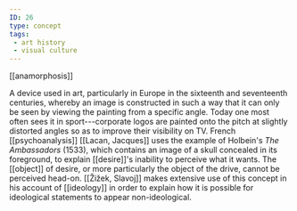 ```yaml
---
ID: 26
type: concept
tags: 
 - art history
 - visual culture
---
```


[[anamorphosis]]

 A device used
in art, particularly in Europe in the sixteenth and seventeenth
centuries, whereby an image is constructed in such a way that it can
only be seen by viewing the painting from a specific angle. Today one
most often sees it in sport---corporate logos are painted onto the pitch
at slightly distorted angles so as to improve their visibility on TV.
French [[psychoanalysis]]
[[Lacan, Jacques]] uses the
example of Holbein's *The Ambassadors* (1533), which contains an image
of a skull concealed in its foreground, to explain
[[desire]]'s inability to
perceive what it wants. The
[[object]] of desire, or more
particularly the object of the drive, cannot be perceived head-on.
[[Žižek, Slavoj]] makes
extensive use of this concept in his account of
[[ideology]] in order to
explain how it is possible for ideological statements to appear
non-ideological.
